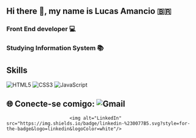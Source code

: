 ## Hi there 👋, my name is Lucas Amancio 🇧🇷

### Front End developer 💻

### Studying Information System 📚

  ## Skills
  
  <img alt="HTML5" src="https://img.shields.io/badge/html5-%23E34F26.svg?style=for-the-badge&logo=html5&logoColor=white"/> 
  
  <img alt="CSS3" src="https://img.shields.io/badge/css3-%231572B6.svg?style=for-the-badge&logo=css3&logoColor=white"/>
  
  <img alt="JavaScript" src="https://img.shields.io/badge/javascript-%23323330.svg?style=for-the-badge&logo=javascript&logoColor=%23F7DF1E"/>
  
  
  ## 🌐 Conecte-se comigo: <img alt="Gmail" src="https://img.shields.io/badge/Gmail-D14836?style=for-the-badge&logo=gmail&logoColor=white" />
                           <img alt="LinkedIn" src="https://img.shields.io/badge/linkedin-%230077B5.svg?style=for-the-badge&logo=linkedin&logoColor=white"/>
                           










